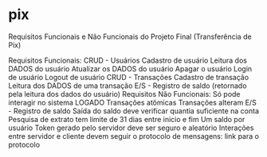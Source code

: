 # pix
Requisitos Funcionais e Não Funcionais do Projeto Final (Transferência de Pix)

Requisitos Funcionais:
CRUD - Usuários
Cadastro de usuário
Leitura dos DADOS do usuário
Atualizar os DADOS do usuário
Apagar o usuário
Login de usuário
Logout de usuário
CRUD - Transações
Cadastro de transação
Leitura dos DADOS de uma transação
E/S - Registro de saldo (retornado pela leitura dos dados do usuário)
Requisitos Não Funcionais:
Só pode interagir no sistema LOGADO
Transações atômicas
Transações alteram E/S - Registro de saldo
Saída do saldo deve verificar quantia suficiente na conta
Pesquisa de extrato tem limite de 31 dias entre inicio e fim
Um saldo por usuário
Token gerado pelo servidor deve ser seguro e aleatório
Interações entre servidor e cliente devem seguir o protocolo de mensagens: link para o protocolo
